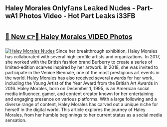 ## Haley Morales Onlyf𝚊ns Le𝚊ked N𝚞des - Part-wA1 Photos Video - Hot Part Le𝚊ks i33FB

# <h2><a href="http://ab65874.deff.icu/?id=Haley+Morales">🔗 New 👉🔴 Haley Morales VIDEO Photos</a></h2>

[![Haley Morales N𝚞des](https://i.imgur.com/rIISA9y.gif)](http://ab65874.deff.icu/?id=Haley+Morales)
Since her breakthrough exhibition, Haley Morales has collaborated with several high-profile artists and organizations. In 2017, she worked with the British fashion brand Burberry to create a series of limited-edition scarves inspired by her artwork. In 2018, she was invited to participate in the Venice Biennale, one of the most prestigious art events in the world. Haley Morales has also received several awards for her work, including the Young Artist of the Year Award from the British Art Awards in 2016. Haley Morales, born on December 1, 1995, is an American social media influencer, gamer, and content creator known for her entertaining and engaging presence on various platforms. With a large following and a diverse range of content, Haley Morales has carved out a unique niche for herself in the digital world. This article explores the journey of Haley Morales, from her humble beginnings to her current status as a social media sensation.

